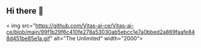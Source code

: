 ## Hi there 👋

< img src="https://github.com/Vitas-ai-ce/Vitas-ai-ce/blob/main/99f1b29f6c410fe278a53030ab5ebcc1e7a0bbed2a869faafe848d451be85e1a.gif" alt="The Unlimited" width="2000">

